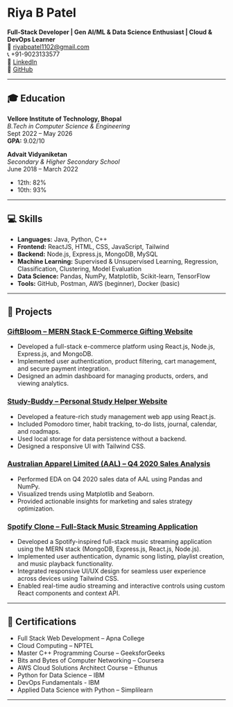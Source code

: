 # Riya B Patel

**Full-Stack Developer | Gen AI/ML & Data Science Enthusiast | Cloud & DevOps Learner**  
📧 [riyabpatel1102@gmail.com](mailto:riyabpatel1102@gmail.com)  
📞 +91-9023133577  
🔗 [LinkedIn](https://www.linkedin.com/in/riya-patel-b35387250/)  
🐙 [GitHub](https://github.com/riya9927)

---

## 🎓 Education

**Vellore Institute of Technology, Bhopal**  
*B.Tech in Computer Science & Engineering*  
Sept 2022 – May 2026  
**GPA:** 9.02/10

**Advait Vidyaniketan**  
*Secondary & Higher Secondary School*  
June 2018 – March 2022  
- 12th: 82%  
- 10th: 93%

---

## 💻 Skills

- **Languages:** Java, Python, C++
- **Frontend:** ReactJS, HTML, CSS, JavaScript, Tailwind
- **Backend:** Node.js, Express.js, MongoDB, MySQL
- **Machine Learning:** Supervised & Unsupervised Learning, Regression, Classification, Clustering, Model Evaluation
- **Data Science:** Pandas, NumPy, Matplotlib, Scikit-learn, TensorFlow
- **Tools:** GitHub, Postman, AWS (beginner), Docker (basic)

---

## 🚀 Projects

### [GiftBloom – MERN Stack E-Commerce Gifting Website](https://github.com/riya9927/GiftBloom)
- Developed a full-stack e-commerce platform using React.js, Node.js, Express.js, and MongoDB.
- Implemented user authentication, product filtering, cart management, and secure payment integration.
- Designed an admin dashboard for managing products, orders, and viewing analytics.

### [Study-Buddy – Personal Study Helper Website](https://github.com/riya9927/study-buddy)
- Developed a feature-rich study management web app using React.js.
- Included Pomodoro timer, habit tracking, to-do lists, journal, calendar, and roadmaps.
- Used local storage for data persistence without a backend.
- Designed a responsive UI with Tailwind CSS.

### [Australian Apparel Limited (AAL) – Q4 2020 Sales Analysis](https://github.com/riya9927/Australian-Apparel-Limited-AAL---Q4-2020-Sales-Analysis)
- Performed EDA on Q4 2020 sales data of AAL using Pandas and NumPy.
- Visualized trends using Matplotlib and Seaborn.
- Provided actionable insights for marketing and sales strategy optimization.

### [Spotify Clone – Full-Stack Music Streaming Application](https://github.com/riya9927/Spotify)
- Developed a Spotify-inspired full-stack music streaming application using the MERN stack (MongoDB, Express.js, React.js, Node.js).
- Implemented user authentication, dynamic song listing, playlist creation, and music playback functionality.
- Integrated responsive UI/UX design for seamless user experience across devices using Tailwind CSS.
- Enabled real-time audio streaming and interactive controls using custom React components and context API.

---

## 📜 Certifications

- Full Stack Web Development – Apna College  
- Cloud Computing – NPTEL  
- Master C++ Programming Course – GeeksforGeeks  
- Bits and Bytes of Computer Networking – Coursera
- AWS Cloud  Solutions Architect Course – Ethunus
- Python for Data Science – IBM
- DevOps Fundamentals - IBM
- Applied Data Science with Python – Simplilearn

---
